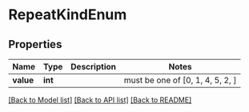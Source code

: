# RepeatKindEnum


## Properties
Name | Type | Description | Notes
------------ | ------------- | ------------- | -------------
**value** | **int** |  |  must be one of [0, 1, 4, 5, 2, ]

[[Back to Model list]](../README.md#documentation-for-models) [[Back to API list]](../README.md#documentation-for-api-endpoints) [[Back to README]](../README.md)


